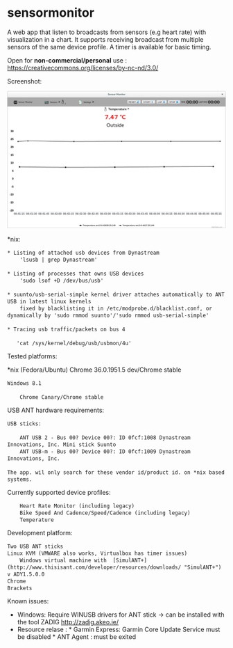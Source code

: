 sensormonitor
==========

A web app that listen to broadcasts from sensors (e.g heart rate) with visualization in a chart. It supports receiving broadcast from multiple sensors of the same device profile. A timer is available for basic timing.

Open for **non-commercial/personal** use : https://creativecommons.org/licenses/by-nc-nd/3.0/

Screenshot:

![Screenshot](/screenshot/chrome/sensormonitor-1280x800.png?raw=true)

*nix:

    * Listing of attached usb devices from Dynastream
        'lsusb | grep Dynastream'

    * Listing of processes that owns USB devices
        'sudo lsof +D /dev/bus/usb'

    * suunto/usb-serial-simple kernel driver attaches automatically to ANT USB in latest linux kernels
        fixed by blacklisting it in /etc/modprobe.d/blacklist.conf, or dynamically by 'sudo rmmod suunto'/'sudo rmmod usb-serial-simple'

    * Tracing usb traffic/packets on bus 4

       'cat /sys/kernel/debug/usb/usbmon/4u'

Tested platforms:

   *nix (Fedora/Ubuntu)
        Chrome 36.0.1951.5 dev/Chrome stable

    Windows 8.1

        Chrome Canary/Chrome stable

USB ANT hardware requirements:

    USB sticks:

        ANT USB 2 - Bus 00? Device 00?: ID 0fcf:1008 Dynastream Innovations, Inc. Mini stick Suunto
        ANT USB-m - Bus 00? Device 00?: ID 0fcf:1009 Dynastream Innovations, Inc.

    The app. wil only search for these vendor id/product id. on *nix based systems.

Currently supported device profiles:

        Heart Rate Monitor (including legacy)
        Bike Speed And Cadence/Speed/Cadence (including legacy)
        Temperature

Development platform:

    Two USB ANT sticks
    Linux KVM (VMWARE also works, Virtualbox has timer issues)
        Windows virtual machine with  [SimulANT+](http://www.thisisant.com/developer/resources/downloads/ "SimulANT+") v ADY1.5.0.0
    Chrome
    Brackets

Known issues:

  * Windows: Require WINUSB drivers for ANT stick -> can be installed with the tool ZADIG http://zadig.akeo.ie/
  * Resource relase :
        * Garmin Express: Garmin Core Update Service must be disabled
        * ANT Agent : must be exited
